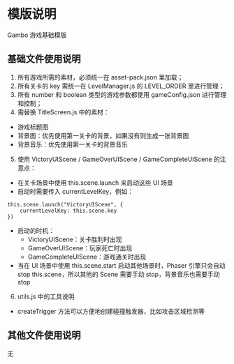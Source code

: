 # 模版说明
Gambo 游戏基础模版

## 基础文件使用说明
1. 所有游戏所需的素材，必须统一在 asset-pack.json 里加载；
2. 所有关卡的 key 需统一在 LevelManager.js 的 LEVEL_ORDER 里进行管理；
3. 所有 number 和 boolean 类型的游戏参数都使用 gameConfig.json 进行管理和控制；
4. 需替换 TitleScreen.js 中的素材：
- 游戏标题图
- 背景图：优先使用第一关卡的背景，如果没有则生成一张背景图
- 背景音乐：优先使用第一关卡的背景音乐
5. 使用 VictoryUIScene / GameOverUIScene / GameCompleteUIScene 的注意点：
- 在关卡场景中使用 this.scene.launch 来启动这些 UI 场景
- 启动时需要传入 currentLevelKey，例如：
```
this.scene.launch("VictoryUIScene", { 
    currentLevelKey: this.scene.key
})
```
- 启动的时机：
    - VictoryUIScene：关卡胜利时出现
    - GameOverUIScene：玩家死亡时出现
    - GameCompleteUIScene：游戏通关时出现
- 当在 UI 场景中使用 this.scene.start 启动其他场景时，Phaser 引擎只会自动 stop this.scene，所以其他的 Scene 需要手动 stop，背景音乐也需要手动 stop
6. utils.js 中的工具说明
- createTrigger 方法可以方便地创建碰撞触发器，比如攻击区域检测等

## 其他文件使用说明
无